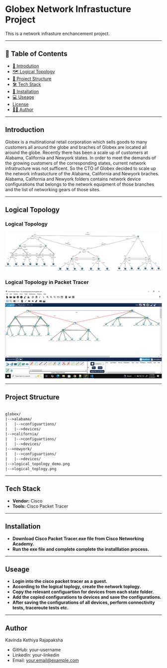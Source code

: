 # Globex Network Infrastucture Project

This is a network infrasture enchancement project.

---

## 📖 Table of Contents

- [👋 Introdution](#introduction)
- [🗺️ Logical Topology](#logical-topology)
- [📁 Project Structure](#project-structure)
- [🛠 Tech Stack](#tech-stack)
- [🚀 Installation](#installation)
- [💻 Useage](#useage)
- [License](#license)
- [🧑‍💻 Author](#author)

---

## Introduction

Globex is a multinational retail corporation which sells goods to many customers all around the globe and braches of Globex are located all around the globe. Recently there has been a scale up of customers at Alabama, California and Newyork states. In order to meet the demands of the growing customers of the corresponding states, current network infratructure was not sufficent. So the CTO of Globex decided to scale up the network infrastucture of the Alabama, California and Newyork braches. Alabama, California and Newyork folders contains network device configurations that belongs to the network equipment of those branches and the list of networking gears of those sites.

---

## Logical Topology

### Logical Topology

![Logical Toplogy](./logical_topology.png)

### Logical Topology in Packet Tracer

![Logical Toplogy Demo](./logical_topology_demo.png)

---

## Project Structure

```

globex/
|-->alabama/
|   |-->configuartions/
|   |-->devices/
|-->california/
|   |-->configuartions/
|   |-->devices/
|-->newyork/
|   |-->configuartions/
|   |-->devices/
|-->logical_topology_demo.png
|-->logical_toplogy.png

```

---

## Tech Stack

- **Vendor:** Cisco
- **Tools:** Cisco Packet Tracer

---

## Installation

- **Download Cisco Packet Tracer.exe file from Cisco Networking Academy.**
- **Run the exe file and complete complete the installlation process.**

---

## Useage

- **Login into the cisco packet tracer as a guest.**
- **According to the logical toplogy, create the network toplogy.**
- **Copy the relevant configuartion for devices from each state folder.**
- **Add the copied configurations to devices and save the configurations.**
- **After saving the configurations of all devices, perform connectivity tests, traceroute tests etc.**

---

## Author

Kavinda Kethiya Rajapaksha

- GitHub: your-username
- LinkedIn: your-linkedin
- Email: your.email@example.com
